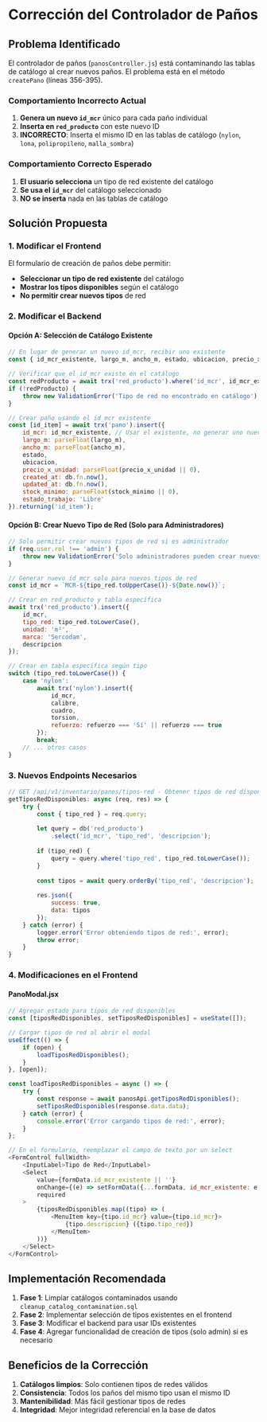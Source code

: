 # Corrección del Controlador de Paños

## Problema Identificado

El controlador de paños (`panosController.js`) está contaminando las tablas de catálogo al crear nuevos paños. El problema está en el método `createPano` (líneas 356-395).

### Comportamiento Incorrecto Actual

1. **Genera un nuevo `id_mcr`** único para cada paño individual
2. **Inserta en `red_producto`** con este nuevo ID
3. **INCORRECTO**: Inserta el mismo ID en las tablas de catálogo (`nylon`, `lona`, `polipropileno`, `malla_sombra`)

### Comportamiento Correcto Esperado

1. **El usuario selecciona** un tipo de red existente del catálogo
2. **Se usa el `id_mcr`** del catálogo seleccionado
3. **NO se inserta** nada en las tablas de catálogo

## Solución Propuesta

### 1. Modificar el Frontend

El formulario de creación de paños debe permitir:
- **Seleccionar un tipo de red existente** del catálogo
- **Mostrar los tipos disponibles** según el catálogo
- **No permitir crear nuevos tipos** de red

### 2. Modificar el Backend

#### Opción A: Selección de Catálogo Existente
```javascript
// En lugar de generar un nuevo id_mcr, recibir uno existente
const { id_mcr_existente, largo_m, ancho_m, estado, ubicacion, precio_x_unidad } = req.body;

// Verificar que el id_mcr existe en el catálogo
const redProducto = await trx('red_producto').where('id_mcr', id_mcr_existente).first();
if (!redProducto) {
    throw new ValidationError('Tipo de red no encontrado en catálogo');
}

// Crear paño usando el id_mcr existente
const [id_item] = await trx('pano').insert({
    id_mcr: id_mcr_existente, // Usar el existente, no generar uno nuevo
    largo_m: parseFloat(largo_m),
    ancho_m: parseFloat(ancho_m),
    estado,
    ubicacion,
    precio_x_unidad: parseFloat(precio_x_unidad || 0),
    created_at: db.fn.now(),
    updated_at: db.fn.now(),
    stock_minimo: parseFloat(stock_minimo || 0),
    estado_trabajo: 'Libre'
}).returning('id_item');
```

#### Opción B: Crear Nuevo Tipo de Red (Solo para Administradores)
```javascript
// Solo permitir crear nuevos tipos de red si es administrador
if (req.user.rol !== 'admin') {
    throw new ValidationError('Solo administradores pueden crear nuevos tipos de red');
}

// Generar nuevo id_mcr solo para nuevos tipos de red
const id_mcr = `MCR-${tipo_red.toUpperCase()}-${Date.now()}`;

// Crear en red_producto y tabla específica
await trx('red_producto').insert({
    id_mcr,
    tipo_red: tipo_red.toLowerCase(),
    unidad: 'm²',
    marca: 'Sercodam',
    descripcion
});

// Crear en tabla específica según tipo
switch (tipo_red.toLowerCase()) {
    case 'nylon':
        await trx('nylon').insert({
            id_mcr,
            calibre,
            cuadro,
            torsion,
            refuerzo: refuerzo === 'Sí' || refuerzo === true
        });
        break;
    // ... otros casos
}
```

### 3. Nuevos Endpoints Necesarios

```javascript
// GET /api/v1/inventario/panos/tipos-red - Obtener tipos de red disponibles
getTiposRedDisponibles: async (req, res) => {
    try {
        const { tipo_red } = req.query;
        
        let query = db('red_producto')
            .select('id_mcr', 'tipo_red', 'descripcion');
            
        if (tipo_red) {
            query = query.where('tipo_red', tipo_red.toLowerCase());
        }
        
        const tipos = await query.orderBy('tipo_red', 'descripcion');
        
        res.json({
            success: true,
            data: tipos
        });
    } catch (error) {
        logger.error('Error obteniendo tipos de red:', error);
        throw error;
    }
}
```

### 4. Modificaciones en el Frontend

#### PanoModal.jsx
```javascript
// Agregar estado para tipos de red disponibles
const [tiposRedDisponibles, setTiposRedDisponibles] = useState([]);

// Cargar tipos de red al abrir el modal
useEffect(() => {
    if (open) {
        loadTiposRedDisponibles();
    }
}, [open]);

const loadTiposRedDisponibles = async () => {
    try {
        const response = await panosApi.getTiposRedDisponibles();
        setTiposRedDisponibles(response.data.data);
    } catch (error) {
        console.error('Error cargando tipos de red:', error);
    }
};

// En el formulario, reemplazar el campo de texto por un select
<FormControl fullWidth>
    <InputLabel>Tipo de Red</InputLabel>
    <Select
        value={formData.id_mcr_existente || ''}
        onChange={(e) => setFormData({...formData, id_mcr_existente: e.target.value})}
        required
    >
        {tiposRedDisponibles.map((tipo) => (
            <MenuItem key={tipo.id_mcr} value={tipo.id_mcr}>
                {tipo.descripcion} ({tipo.tipo_red})
            </MenuItem>
        ))}
    </Select>
</FormControl>
```

## Implementación Recomendada

1. **Fase 1**: Limpiar catálogos contaminados usando `cleanup_catalog_contamination.sql`
2. **Fase 2**: Implementar selección de tipos existentes en el frontend
3. **Fase 3**: Modificar el backend para usar IDs existentes
4. **Fase 4**: Agregar funcionalidad de creación de tipos (solo admin) si es necesario

## Beneficios de la Corrección

1. **Catálogos limpios**: Solo contienen tipos de redes válidos
2. **Consistencia**: Todos los paños del mismo tipo usan el mismo ID
3. **Mantenibilidad**: Más fácil gestionar tipos de redes
4. **Integridad**: Mejor integridad referencial en la base de datos 